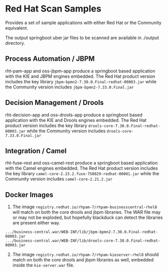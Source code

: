 # Red Hat Scan Samples

Provides a set of sample applications with either Red Hat or the Community equivalent.  

The output springboot uber jar files to be scanned are available in ./output directory.

## Process Automation / JBPM
rht-pam-app and oss-jbpm-app produce a springboot based application with the KIE and JBPM engines embedded.
The Red Hat product version includes the key library `jbpm-bpmn2-7.30.0.Final-redhat-00003.jar`
while the Community version includes `jbpm-bpmn2-7.33.0.Final.jar`

## Decision Management / Drools
rht-decision-app and oss-drools-app produce a springboot based application with the KIE and Drools engines embedded.
The Red Hat product version includes the key library `drools-core-7.30.0.Final-redhat-00003.jar`
while the Community version includes `drools-core-7.33.0.Final.jar`

## Integration / Camel
rht-fuse-rest and oss-camel-rest produce a springboot based application with the Camel engines embedded.
The Red Hat product version includes the key library `camel-core-2.23.2.fuse-750029-redhat-00001.jar`
while the Community version includes `camel-core-2.21.2.jar`

## Docker Images

1. The image `registry.redhat.io/rhpam-7/rhpam-businesscentral-rhel8` will match on both the core drools and jbpm libraries. The WAR file may or may not be exploded, but hopefully blackduck can detect the libraries are present either way.
```
.../business-central.war/WEB-INF/lib/jbpm-bpmn2-7.30.0.Final-redhat-00003.jar
.../business-central.war/WEB-INF/lib/drools-core-7.30.0.Final-redhat-00003.jar
```

2. The image `registry.redhat.io/rhpam-7/rhpam-kieserver-rhel8` should match on both the core drools and jbpm libraries as well, embedded inside the `kie-server.war` file. 
